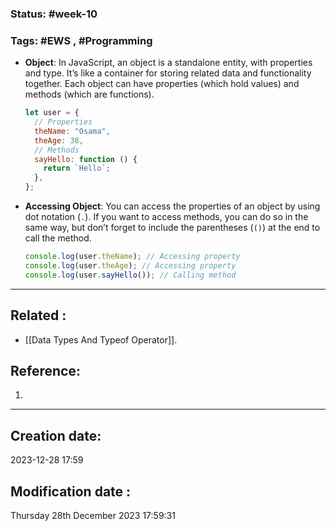 
### Status: #week-10

### Tags: #EWS  , #Programming 


- **Object**: In JavaScript, an object is a standalone entity, with properties and type. It’s like a container for storing related data and functionality together. Each object can have properties (which hold values) and methods (which are functions).
    
    ```javascript
    let user = {
      // Properties
      theName: "Osama",
      theAge: 38,
      // Methods
      sayHello: function () {
        return `Hello`;
      },
    };
    ```
    
- **Accessing Object**: You can access the properties of an object by using dot notation (`.`). If you want to access methods, you can do so in the same way, but don’t forget to include the parentheses (`()`) at the end to call the method.
    
    ```javascript
    console.log(user.theName); // Accessing property
    console.log(user.theAge); // Accessing property
    console.log(user.sayHello()); // Calling method
    ```
    


______________________________________________________________________


## Related : 

- [[Data Types And Typeof Operator]].

## Reference: 

1.  


---

  ## Creation date: 
  
  2023-12-28 17:59 
  
  
   ## Modification date :
   
   Thursday 28th December 2023 17:59:31